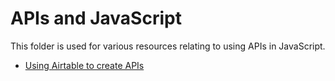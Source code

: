 # APIs and JavaScript

This folder is used for various resources relating to using APIs in JavaScript.

* [Using Airtable to create APIs](https://github.com/paulbradshaw/jsintro/blob/master/apis/airtable.md)
